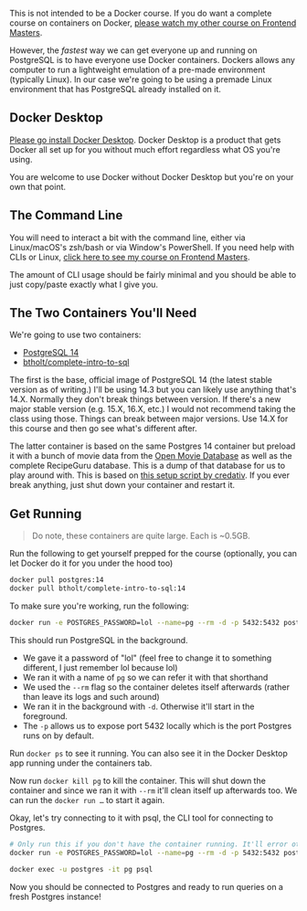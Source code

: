 This is not intended to be a Docker course. If you do want a complete course on containers on Docker, [please watch my other course on Frontend Masters][fem].

However, the _fastest_ way we can get everyone up and running on PostgreSQL is to have everyone use Docker containers. Dockers allows any computer to run a lightweight emulation of a pre-made environment (typically Linux). In our case we're going to be using a premade Linux environment that has PostgreSQL already installed on it.

## Docker Desktop

[Please go install Docker Desktop][docker]. Docker Desktop is a product that gets Docker all set up for you without much effort regardless what OS you're using.

You are welcome to use Docker without Docker Desktop but you're on your own that point.

## The Command Line

You will need to interact a bit with the command line, either via Linux/macOS's zsh/bash or via Window's PowerShell. If you need help with CLIs or Linux, [click here to see my course on Frontend Masters][linux].

The amount of CLI usage should be fairly minimal and you should be able to just copy/paste exactly what I give you.

## The Two Containers You'll Need

We're going to use two containers:

- [PostgreSQL 14][pg]
- [btholt/complete-intro-to-sql][btholt]

The first is the base, official image of PostgreSQL 14 (the latest stable version as of writing.) I'll be using 14.3 but you can likely use anything that's 14.X. Normally they don't break things between version. If there's a new major stable version (e.g. 15.X, 16.X, etc.) I would not recommend taking the class using those. Things can break between major versions. Use 14.X for this course and then go see what's different after.

The latter container is based on the same Postgres 14 container but preload it with a bunch of movie data from the [Open Movie Database][omdb] as well as the complete RecipeGuru database. This is a dump of that database for us to play around with. This is based on [this setup script by credativ][credativ]. If you ever break anything, just shut down your container and restart it.

## Get Running

> Do note, these containers are quite large. Each is ~0.5GB.

Run the following to get yourself prepped for the course (optionally, you can let Docker do it for you under the hood too)

```bash
docker pull postgres:14
docker pull btholt/complete-intro-to-sql:14
```

To make sure you're working, run the following:

```bash
docker run -e POSTGRES_PASSWORD=lol --name=pg --rm -d -p 5432:5432 postgres:14
```

This should run PostgreSQL in the background.

- We gave it a password of "lol" (feel free to change it to something different, I just remember lol because lol)
- We ran it with a name of `pg` so we can refer it with that shorthand
- We used the `--rm` flag so the container deletes itself afterwards (rather than leave its logs and such around)
- We ran it in the background with `-d`. Otherwise it'll start in the foreground.
- The `-p` allows us to expose port 5432 locally which is the port Postgres runs on by default.

Run `docker ps` to see it running. You can also see it in the Docker Desktop app running under the containers tab.

Now run `docker kill pg` to kill the container. This will shut down the container and since we ran it with `--rm` it'll clean itself up afterwards too. We can run the `docker run …` to start it again.

Okay, let's try connecting to it with psql, the CLI tool for connecting to Postgres.

```bash
# Only run this if you don't have the container running. It'll error otherwise
docker run -e POSTGRES_PASSWORD=lol --name=pg --rm -d -p 5432:5432 postgres:14

docker exec -u postgres -it pg psql
```

Now you should be connected to Postgres and ready to run queries on a fresh Postgres instance!

[fem]: https://frontendmasters.com/courses/complete-intro-containers/
[docker]: https://www.docker.com/products/docker-desktop/
[linux]: https://frontendmasters.com/courses/linux-command-line/
[btholt]: https://hub.docker.com/r/btholt/complete-intro-to-sql
[pg]: https://hub.docker.com/_/postgres/
[omdb]: https://www.omdbapi.com/
[credativ]: https://github.com/credativ/omdb-postgresql
